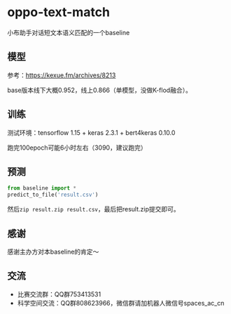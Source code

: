 # oppo-text-match
小布助手对话短文本语义匹配的一个baseline

## 模型

参考：https://kexue.fm/archives/8213

base版本线下大概0.952，线上0.866（单模型，没做K-flod融合）。

## 训练

测试环境：tensorflow 1.15 + keras 2.3.1 + bert4keras 0.10.0

跑完100epoch可能6小时左右（3090，建议跑完）

## 预测

```python
from baseline import *
predict_to_file('result.csv')
```
然后`zip result.zip result.csv`，最后把result.zip提交即可。

## 感谢

感谢主办方对本baseline的肯定～

## 交流

- 比赛交流群：QQ群753413531
- 科学空间交流：QQ群808623966，微信群请加机器人微信号spaces_ac_cn
